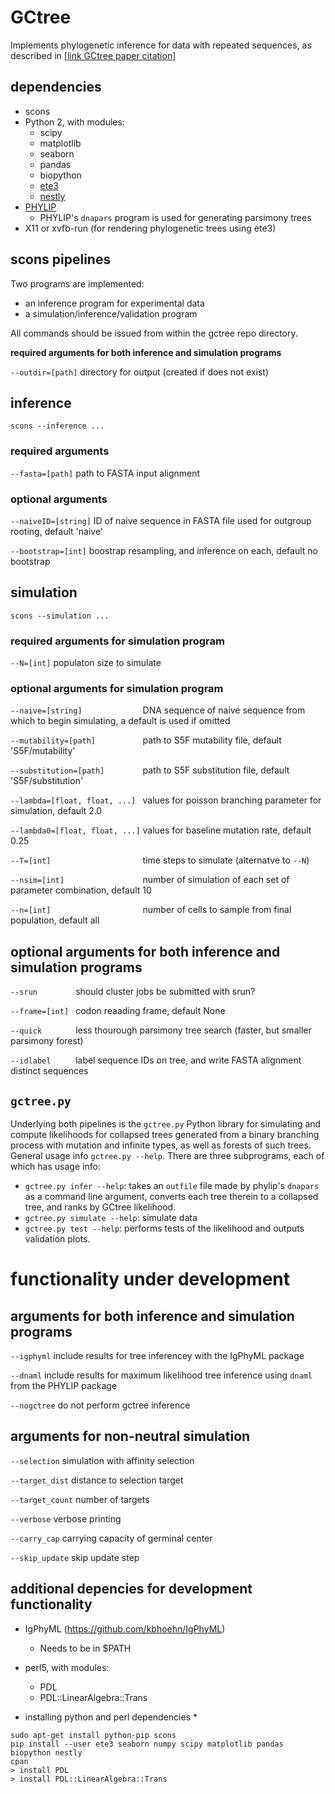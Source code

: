 # GCtree

Implements phylogenetic inference for data with repeated sequences, as described in [[link GCtree paper citation](???)]

## dependencies
* scons
* Python 2, with modules:
  * scipy
  * matplotlib
  * seaborn
  * pandas
  * biopython
  * [ete3](http://etetoolkit.org/download/)  
  * [nestly](https://pypi.python.org/pypi/nestly/0.6)
* [PHYLIP](http://evolution.genetics.washington.edu/phylip/getme-new.html)
  * PHYLIP's `dnapars` program is used for generating parsimony trees
* X11 or xvfb-run (for rendering phylogenetic trees using ete3)  

## scons pipelines

Two programs are implemented:
- an inference program for experimental data
- a simulation/inference/validation program

All commands should be issued from within the gctree repo directory.

**required arguments for both inference and simulation programs**

`--outdir=[path]` directory for output (created if does not exist)


## inference

`scons --inference ...`

### required arguments

`--fasta=[path]` path to FASTA input alignment

### optional arguments

`--naiveID=[string]` ID of naive sequence in FASTA file used for outgroup rooting, default 'naive'

`--bootstrap=[int]` boostrap resampling, and inference on each, default no bootstrap

## simulation

`scons --simulation ...`

### required arguments for simulation program

`--N=[int]` populaton size to simulate

### optional arguments for simulation program
   
`--naive=[string]             ` DNA sequence of naive sequence from which to begin simulating, a default is used if omitted

`--mutability=[path]          ` path to S5F mutability file, default 'S5F/mutability'

`--substitution=[path]        ` path to S5F substitution file, default 'S5F/substitution'

`--lambda=[float, float, ...] ` values for poisson branching parameter for simulation, default 2.0

`--lambda0=[float, float, ...]` values for baseline mutation rate, default 0.25

`--T=[int]                    ` time steps to simulate (alternatve to `--N`)

`--nsim=[int]                 ` number of simulation of each set of parameter combination, default 10

`--n=[int]                    ` number of cells to sample from final population, default all

## optional arguments for both inference and simulation programs

`--srun        ` should cluster jobs be submitted with srun?

`--frame=[int] ` codon reaading frame, default None

`--quick       ` less thourough parsimony tree search (faster, but smaller parsimony forest)

`--idlabel     ` label sequence IDs on tree, and write FASTA alignment distinct sequences


## `gctree.py`
Underlying both pipelines is the `gctree.py` Python library for simulating and compute likelihoods for collapsed trees generated from a binary branching process with mutation and infinite types, as well as forests of such trees. General usage info `gctree.py --help`. There are three subprograms, each of which has usage info:
* `gctree.py infer --help`: takes an `outfile` file made by phylip's `dnapars` as a command line argument, converts each tree therein to a collapsed tree, and ranks by GCtree likelihood.
* `gctree.py simulate --help`: simulate data
* `gctree.py test --help`: performs tests of the likelihood and outputs validation plots.

# functionality under development

## arguments for both inference and simulation programs

`--igphyml`  include results for tree inferencey with the IgPhyML package

`--dnaml`    include results for maximum likelihood tree inference using `dnaml` from the PHYLIP package

`--nogctree` do not perform gctree inference

## arguments for non-neutral simulation

`--selection`    simulation with affinity selection

`--target_dist`  distance to selection target

`--target_count` number of targets

`--verbose`      verbose printing

`--carry_cap`    carrying capacity of germinal center

`--skip_update`  skip update step

## additional depencies for development functionality
* IgPhyML (https://github.com/kbhoehn/IgPhyML)
  * Needs to be in $PATH
* perl5, with modules:
  * PDL
  * PDL::LinearAlgebra::Trans

* installing python and perl dependencies *
```
sudo apt-get install python-pip scons
pip install --user ete3 seaborn numpy scipy matplotlib pandas biopython nestly
cpan
> install PDL
> install PDL::LinearAlgebra::Trans
```
